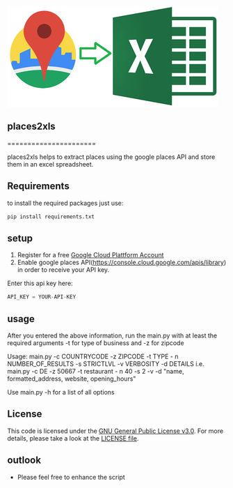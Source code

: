 ![logo](https://github.com/argv1/places2xls/blob/master/img/logo.png)

## places2xls
======================

places2xls helps to extract places using the google places API and store them in an excel spreadsheet.

## Requirements
to install the required packages just use:
```python
pip install requirements.txt
```


## setup
1. Register for a free [Google Cloud Plattform Account](https://cloud.google.com/)
2. Enable google places API(https://console.cloud.google.com/apis/library) in order to receive your API key.


Enter this api key here:
```python
API_KEY = YOUR-API-KEY
```


## usage
After you entered the above information, run the main.py with at least the required arguments -t for type of business and -z for zipcode

Usage: main.py -c COUNTRYCODE -z ZIPCODE -t TYPE - n NUMBER_OF_RESULTS -s STRICTLVL -v VERBOSITY -d DETAILS
   i.e. main.py -c DE -z 50667 -t restaurant - n 40 -s 2 -v -d "name, formatted_address, website, opening_hours"

Use main.py -h for a list of all options


## License
This code is licensed under the [GNU General Public License v3.0](https://choosealicense.com/licenses/gpl-3.0/). 
For more details, please take a look at the [LICENSE file](https://github.com/argv1/places2xls/blob/master/LICENSE).


## outlook
- Please feel free to enhance the script
